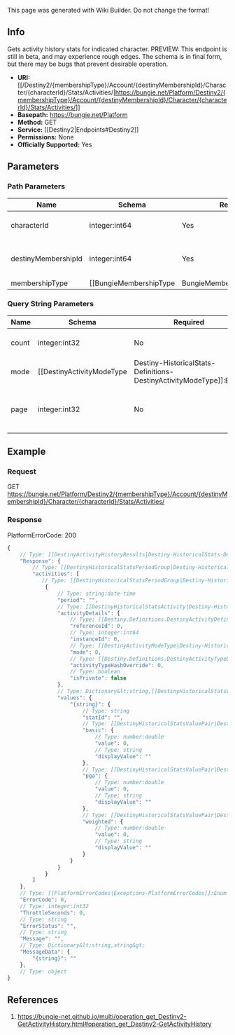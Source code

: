<span class="wiki-builder">This page was generated with Wiki Builder. Do not change the format!</span>

## Info
Gets activity history stats for indicated character.  PREVIEW: This endpoint is still in beta, and may experience rough edges.  The schema is in final form, but there may be bugs that prevent desirable operation.

* **URI:** [[/Destiny2/{membershipType}/Account/{destinyMembershipId}/Character/{characterId}/Stats/Activities/|https://bungie.net/Platform/Destiny2/{membershipType}/Account/{destinyMembershipId}/Character/{characterId}/Stats/Activities/]]
* **Basepath:** https://bungie.net/Platform
* **Method:** GET
* **Service:** [[Destiny2|Endpoints#Destiny2]]
* **Permissions:** None
* **Officially Supported:** Yes

## Parameters
### Path Parameters
Name | Schema | Required | Description
---- | ------ | -------- | -----------
characterId | integer:int64 | Yes | The id of the character to retrieve.
destinyMembershipId | integer:int64 | Yes | The Destiny membershipId of the user to retrieve.
membershipType | [[BungieMembershipType|BungieMembershipType]]:Enum | Yes | A valid non-BungieNet membership type.

### Query String Parameters
Name | Schema | Required | Description
---- | ------ | -------- | -----------
count | integer:int32 | No | Number of rows to return
mode | [[DestinyActivityModeType|Destiny-HistoricalStats-Definitions-DestinyActivityModeType]]:Enum | No | A filter for the activity mode to be returned. None returns all activities. See the documentation for DestinyActivityModeType for valid values, and pass in string representation.
page | integer:int32 | No | Page number to return, starting with 0.

## Example
### Request
GET https://bungie.net/Platform/Destiny2/{membershipType}/Account/{destinyMembershipId}/Character/{characterId}/Stats/Activities/

### Response
PlatformErrorCode: 200
```javascript
{
    // Type: [[DestinyActivityHistoryResults|Destiny-HistoricalStats-DestinyActivityHistoryResults]]
    "Response": {
        // Type: [[DestinyHistoricalStatsPeriodGroup|Destiny-HistoricalStats-DestinyHistoricalStatsPeriodGroup]][]
        "activities": [
           // Type: [[DestinyHistoricalStatsPeriodGroup|Destiny-HistoricalStats-DestinyHistoricalStatsPeriodGroup]]
            {
                // Type: string:date-time
                "period": "",
                // Type: [[DestinyHistoricalStatsActivity|Destiny-HistoricalStats-DestinyHistoricalStatsActivity]]
                "activityDetails": {
                    // Type: [[Destiny.Definitions.DestinyActivityDefinition|Destiny-Definitions-DestinyActivityDefinition]]:integer:uint32
                    "referenceId": 0,
                    // Type: integer:int64
                    "instanceId": 0,
                    // Type: [[DestinyActivityModeType|Destiny-HistoricalStats-Definitions-DestinyActivityModeType]]:Enum
                    "mode": 0,
                    // Type: [[Destiny.Definitions.DestinyActivityTypeDefinition|Destiny-Definitions-DestinyActivityTypeDefinition]]:integer:uint32
                    "activityTypeHashOverride": 0,
                    // Type: boolean
                    "isPrivate": false
                },
                // Type: Dictionary&lt;string,[[DestinyHistoricalStatsValue|Destiny-HistoricalStats-DestinyHistoricalStatsValue]]&gt;
                "values": {
                    "{string}": {
                        // Type: string
                        "statId": "",
                        // Type: [[DestinyHistoricalStatsValuePair|Destiny-HistoricalStats-DestinyHistoricalStatsValuePair]]
                        "basic": {
                            // Type: number:double
                            "value": 0,
                            // Type: string
                            "displayValue": ""
                        },
                        // Type: [[DestinyHistoricalStatsValuePair|Destiny-HistoricalStats-DestinyHistoricalStatsValuePair]]
                        "pga": {
                            // Type: number:double
                            "value": 0,
                            // Type: string
                            "displayValue": ""
                        },
                        // Type: [[DestinyHistoricalStatsValuePair|Destiny-HistoricalStats-DestinyHistoricalStatsValuePair]]
                        "weighted": {
                            // Type: number:double
                            "value": 0,
                            // Type: string
                            "displayValue": ""
                        }
                    }
                }
            }
        ]
    },
    // Type: [[PlatformErrorCodes|Exceptions-PlatformErrorCodes]]:Enum
    "ErrorCode": 0,
    // Type: integer:int32
    "ThrottleSeconds": 0,
    // Type: string
    "ErrorStatus": "",
    // Type: string
    "Message": "",
    // Type: Dictionary&lt;string,string&gt;
    "MessageData": {
        "{string}": ""
    },
    // Type: object
}

```

## References
1. https://bungie-net.github.io/multi/operation_get_Destiny2-GetActivityHistory.html#operation_get_Destiny2-GetActivityHistory
